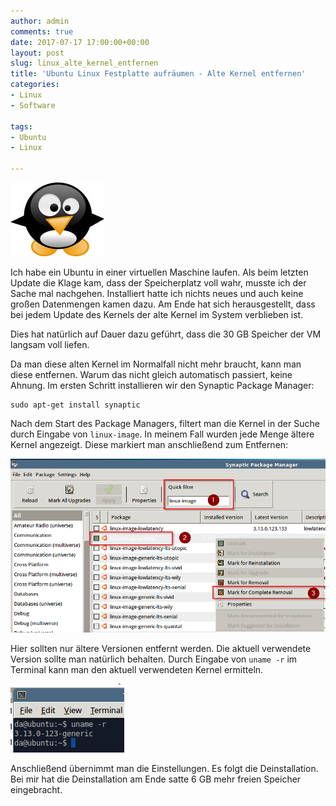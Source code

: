 ```yaml
---
author: admin
comments: true
date: 2017-07-17 17:00:00+00:00
layout: post
slug: linux_alte_kernel_entfernen
title: 'Ubuntu Linux Festplatte aufräumen - Alte Kernel entfernen'
categories:
- Linux
- Software

tags:
- Ubuntu
- Linux

---
```

<img src="/assets/logos/logo_linux.jpg" class="imagelogo">

Ich habe ein Ubuntu in einer virtuellen Maschine laufen. Als beim letzten Update die Klage kam, dass der Speicherplatz voll wahr, musste ich der Sache mal nachgehen. Installiert hatte ich nichts neues und auch keine großen Datenmengen kamen dazu. Am Ende hat sich herausgestellt, dass bei jedem Update des Kernels der alte Kernel im System verblieben ist.

Dies hat natürlich auf Dauer dazu geführt, dass die 30 GB Speicher der VM langsam voll liefen. 

<!--more-->

Da man diese alten Kernel im Normalfall nicht mehr braucht, kann man diese entfernen. Warum das nicht gleich automatisch passiert, keine Ahnung. Im ersten Schritt installieren wir den Synaptic Package Manager:

	sudo apt-get install synaptic

Nach dem Start des Package Managers, filtert man die Kernel in der Suche durch Eingabe von <code>linux-image</code>. In meinem Fall wurden jede Menge ältere Kernel angezeigt. Diese markiert man anschließend zum Entfernen:
	
![](/assets/uploads/2017/7/linux1.png)

Hier sollten nur ältere Versionen entfernt werden. Die aktuell verwendete Version sollte man natürlich behalten. Durch Eingabe von <code>uname -r</code> im Terminal kann man den aktuell verwendeten Kernel ermitteln.

![](/assets/uploads/2017/7/linux2.png)

Anschließend übernimmt man die Einstellungen. Es folgt die Deinstallation. Bei mir hat die Deinstallation am Ende satte 6 GB mehr freien Speicher eingebracht.